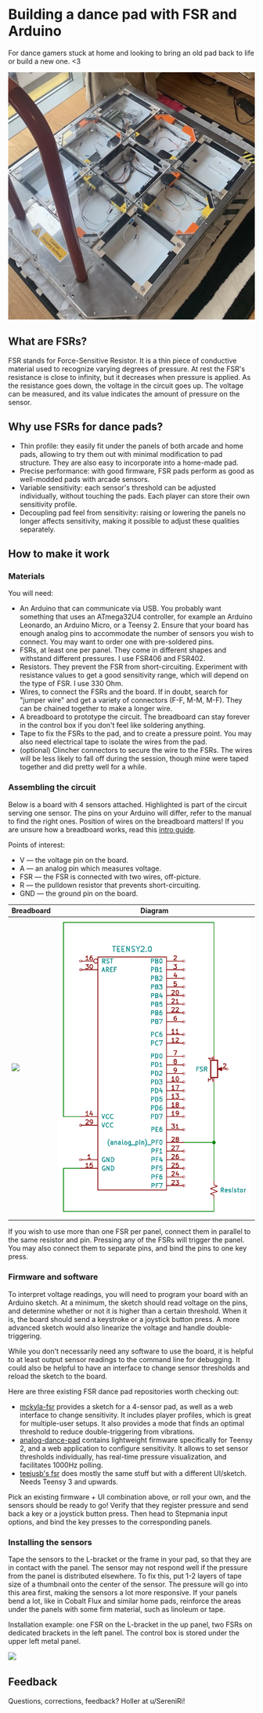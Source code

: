 # Building a dance pad with FSR and Arduino

For dance gamers stuck at home and looking to bring an old pad back to life or build a new one. <3

![](pad.jpg)

## What are FSRs?
FSR stands for Force-Sensitive Resistor. It is a thin piece of conductive material used to recognize varying degrees of pressure. At rest the FSR's resistance is close to infinity, but it decreases when pressure is applied. As the resistance goes down, the voltage in the circuit goes up. The voltage can be measured, and its value indicates the amount of pressure on the sensor.

## Why use FSRs for dance pads?
* Thin profile: they easily fit under the panels of both arcade and home pads, allowing to try them out with minimal modification to pad structure. They are also easy to incorporate into a home-made pad.
* Precise performance: with good firmware, FSR pads perform as good as well-modded pads with arcade sensors.
* Variable sensitivity: each sensor's threshold can be adjusted individually, without touching the pads. Each player can store their own sensitivity profile.
* Decoupling pad feel from sensitivity: raising or lowering the panels no longer affects sensitivity, making it possible to adjust these qualities separately.

## How to make it work
### Materials
You will need:
* An Arduino that can communicate via USB. You probably want something that uses an ATmega32U4 controller, for example an Arduino Leonardo, an Arduino Micro, or a Teensy 2. Ensure that your board has enough analog pins to accommodate the number of sensors you wish to connect. You may want to order one with pre-soldered pins.
* FSRs, at least one per panel. They come in different shapes and withstand different pressures. I use FSR406 and FSR402.
* Resistors. They prevent the FSR from short-circuiting. Experiment with resistance values to get a good sensitivity range, which will depend on the type of FSR. I use 330 Ohm.
* Wires, to connect the FSRs and the board. If in doubt, search for "jumper wire" and get a variety of connectors (F-F, M-M, M-F). They can be chained together to make a longer wire.
* A breadboard to prototype the circuit. The breadboard can stay forever in the control box if you don't feel like soldering anything.
* Tape to fix the FSRs to the pad, and to create a pressure point. You may also need electrical tape to isolate the wires from the pad.
* (optional) Clincher connectors to secure the wire to the FSRs. The wires will be less likely to fall off during the session, though mine were taped together and did pretty well for a while.

### Assembling the circuit
Below is a board with 4 sensors attached. Highlighted is part of the circuit serving one sensor. The pins on your Arduino will differ, refer to the manual to find the right ones. Position of wires on the breadboard matters! If you are unsure how a breadboard works, read this [intro guide](https://learn.sparkfun.com/tutorials/how-to-use-a-breadboard/all).

Points of interest:
* V — the voltage pin on the board.
* A — an analog pin which measures voltage.
* FSR — the FSR is connected with two wires, off-picture.
* R — the pulldown resistor that prevents short-circuiting.
* GND — the ground pin on the board.

| Breadboard | Diagram |
|---|---|
| ![](fsr-circuit.jpg) | ![](teensy-diagram.png) |

If you wish to use more than one FSR per panel, connect them in parallel to the same resistor and pin. Pressing any of the FSRs will trigger the panel. You may also connect them to separate pins, and bind the pins to one key press.

### Firmware and software

To interpret voltage readings, you will need to program your board with an Arduino sketch. At a minimum, the sketch should read voltage on the pins, and determine whether or not it is higher than a certain threshold. When it is, the board should send a keystroke or a joystick button press. A more advanced sketch would also linearize the voltage and handle double-triggering.

While you don't necessarily need any software to use the board, it is helpful to at least output sensor readings to the command line for debugging. It could also be helpful to have an interface to change sensor thresholds and reload the sketch to the board.

Here are three existing FSR dance pad repositories worth checking out:
* [mckyla-fsr](https://github.com/hippaheikki/mckyla-fsr) provides a sketch for a 4-sensor pad, as well as a web interface to change sensitivity. It includes player profiles, which is great for multiple-user setups. It also provides a mode that finds an optimal threshold to reduce double-triggering from vibrations.
* [analog-dance-pad](https://github.com/kauhsa/analog-dance-pad) contains lightweight firmware specifically for Teensy 2, and a web application to configure sensitivity. It allows to set sensor thresholds individually, has real-time pressure visualization, and facilitates 1000Hz polling.
* [teejusb's fsr](https://github.com/teejusb/fsr) does mostly the same stuff but with a different UI/sketch. Needs Teensy 3 and upwards.

Pick an existing firmware + UI combination above, or roll your own, and the sensors should be ready to go! Verify that they register pressure and send back a key or a joystick button press. Then head to Stepmania input options, and bind the key presses to the corresponding panels.

### Installing the sensors
Tape the sensors to the L-bracket or the frame in your pad, so that they are in contact with the panel. The sensor may not respond well if the pressure from the panel is distributed elsewhere. To fix this, put 1-2 layers of tape size of a thumbnail onto the center of the sensor. The pressure will go into this area first, making the sensors a lot more responsive. If your panels bend a lot, like in Cobalt Flux and similar home pads, reinforce the areas under the panels with some firm material, such as linoleum or tape.

Installation example: one FSR on the L-bracket in the up panel, two FSRs on dedicated brackets in the left panel. The control box is stored under the upper left metal panel.

![](fsr-installation.jpg)

## Feedback
Questions, corrections, feedback? Holler at u/SereniRi!
